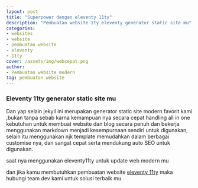 ```yaml
---
layout: post
title: "Superpower dengan eleventy 11ty"
description: "Pembuatan website 1ty eleventy generator static site mu"
categories: 
- websites
- website
- pembuatan website
- eleventy
- 11ty
cover: /assets/img/webcepat.png
author:
- Pembuatan website modern
tag: pembuatan website
---
```


### Eleventy 11ty generator static site mu

Dan yap selain jekyll ini merupakan generator static site modern favorit kami ,bukan tanpa sebab karna kemampuan nya secara cepat handling all in one kebutuhan untuk membuat website dan blog secara penuh dan bekerja menggunakan markdown menjadi kesempurnaan sendiri untuk digunakan, selain itu menggunakan njk template memudahkan dalam berbagai customise nya, dan sangat cepat serta mendukung auto SEO untuk digunakan.

saat nya menggunakan eleventy11ty untuk update web modern mu


dan jika kamu membutuhkan pembuatan website [eleventy 11ty](https://11ty.dev) maka hubungi team dev kami untuk solusi terbaik mu.